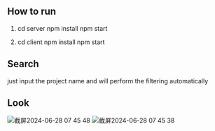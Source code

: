 ## How to run

1. cd server
npm install
npm start

2. cd client
npm install
npm start
## Search

just input the project name and will perform the filtering automatically


## Look
![截屏2024-06-28 07 45 48](https://github.com/Qixiloo/dashmote/assets/115411720/6eb0c3de-6b70-400a-9bff-1bbd13f8b910)
![截屏2024-06-28 07 45 38](https://github.com/Qixiloo/dashmote/assets/115411720/2c4e0063-9ced-455f-8c5b-6066d3f76c89)
